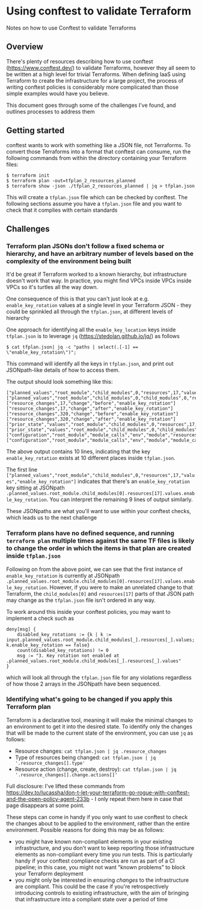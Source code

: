 # Using conftest to validate Terraform
Notes on how to use Conftest to validate Terraforms

## Overview
There's plenty of resources describing how to use conftest (https://www.conftest.dev/) to validate Terraforms, however they all seem to be written at a high level for trivial Terraforms. When defining IaaS using Terraform to create the infrastructure for a large project, the process of writing conftest policies is considerably more complicated than those simple examples would have you believe.

This document goes through some of the challenges I've found, and outlines processes to address them

## Getting started

conftest wants to work with something like a JSON file, not Terraforms. To convert those Terraforms into a format that conftest can consume, run the following commands from within the directory containing your Terraform files:
```
$ terraform init
$ terraform plan -out=tfplan_2_resources_planned
$ terraform show -json ./tfplan_2_resources_planned | jq > tfplan.json
```

This will create a `tfplan.json` file which can be checked by conftest. The following sections assume you have a `tfplan.json` file and you want to check that it complies with certain standards

## Challenges

### Terraform plan JSONs don't follow a fixed schema or hierarchy, and have an arbitrary number of levels based on the complexity of the environment being built

It'd be great if Terraform worked to a known hierarchy, but infrastructure doesn't work that way. In practice, you might find VPCs inside VPCs inside VPCs so it's turtles all the way down.

One consequence of this is that you can't just look at e.g. `enable_key_rotation` values at a single level in your Terraform JSON - they could be sprinkled all through the `tfplan.json`, at different levels of hierarchy

One approach for identifying all the `enable_key_location` keys inside `tfplan.json` is to leverage `jq` (https://stedolan.github.io/jq/) as follows

```
$ cat tfplan.json| jq -c "paths | select(.[-1] == \"enable_key_rotation\")";
```

This command will identify all the keys in `tfplan.json`, and print out JSONpath-like details of how to access them.

The output should look something like this:

```
["planned_values","root_module","child_modules",0,"resources",17,"values","enable_key_rotation"]
["planned_values","root_module","child_modules",0,"child_modules",0,"resources",82,"values","enable_key_rotation"]
["resource_changes",17,"change","before","enable_key_rotation"]
["resource_changes",17,"change","after","enable_key_rotation"]
["resource_changes",320,"change","before","enable_key_rotation"]
["resource_changes",320,"change","after","enable_key_rotation"]
["prior_state","values","root_module","child_modules",0,"resources",17,"values","enable_key_rotation"]
["prior_state","values","root_module","child_modules",0,"child_modules",4,"resources",82,"values","enable_key_rotation"]
["configuration","root_module","module_calls","env","module","resources",17,"expressions","enable_key_rotation"]
["configuration","root_module","module_calls","env","module","module_calls","fargate_tasks","module","resources",82,"expressions","enable_key_rotation"]
```

The above output contains 10 lines, indicating that the key `enable_key_rotation` exists at 10 different places inside `tfplan.json`.

The first line `["planned_values","root_module","child_modules",0,"resources",17,"values","enable_key_rotation"]` indicates that there's an `enable_key_rotation` key sitting at JSONpath `.planned_values.root_module.child_modules[0].resources[17].values.enable_key_rotation`. You can interpret the remaining 9 lines of output similarly.

These JSONpaths are what you'll want to use within your conftest checks, which leads us to the next challenge

### Terraform plans have no defined sequence, and running `terraform plan` multiple times against the same TF files is likely to change the order in which the items in that plan are created inside `tfplan.json`

Following on from the above point, we can see that the first instance of `enable_key_rotation` is currently at JSONpath `.planned_values.root_module.child_modules[0].resources[17].values.enable_key_rotation`. However, if you were to make an unrelated change to that Terraform, the `child_modules[0]` and `resources[17]` parts of that JSON path may change as the `tfplan.json` file isn't ordered in any way.

To work around this inside your conftest policies, you may want to implement a check such as 
```
deny[msg] {
    disabled_key_rotations := {k | k := input.planned_values.root_module.child_modules[_].resources[_].values; k.enable_key_rotation == false}
    count(disabled_key_rotations) != 0
    msg := "3. Key rotation not enabled at .planned_values.root_module.child_modules[_].resources[_].values"
}
```
which will look all through the `tfplan.json` file for any violations regardless of how those 2 arrays in the JSONpath have been sequenced.

### Identifying what's going to be changed if you apply this Terraform plan

Terraform is a declarative tool, meaning it will make the minimal changes to an environment to get it into the desired state. To identify only the changes that will be made to the current state of the environment, you can use `jq` as follows:
- Resource changes: `cat tfplan.json | jq .resource_changes`
- Type of resources being changed: `cat tfplan.json | jq '.resource_changes[].type'`
- Resource action (change, create, destroy): `cat tfplan.json | jq '.resource_changes[].change.actions[]'`

Full disclosure: I've lifted these commands from https://dev.to/lucassha/don-t-let-your-terraform-go-rogue-with-conftest-and-the-open-policy-agent-233b - I only repeat them here in case that page disappears at some point.

These steps can come in handy if you only want to use conftest to check the changes about to be applied to the environment, rather than the entire environment. Possible reasons for doing this may be as follows:
- you might have known non-compliant elements in your existing infrastructure, and you don't want to keep reporting those infrastructure elements as non-compliant every time you run tests. This is particularly handy if your conftest compliance checks are run as part of a CI pipeline; in this case, you might not want "known problems" to block your Terraform deployment
- you might only be interested in ensuring _changes_ to the infrastructure are compliant. This could be the case if you're retrospectively introducing controls to existing infrastructure, with the aim of bringing that infrastructure into a compliant state over a period of time
